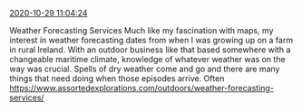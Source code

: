 [2020-10-29 11:04:24](https://mstdn.social/@hill_wanderer/105117742810872053)

Weather Forecasting Services Much like my fascination with maps, my interest in weather forecasting dates from when I was growing up on a farm in rural Ireland. With an outdoor business like that based somewhere with a changeable maritime climate, knowledge of whatever weather was on the way was crucial. Spells of dry weather come and go and there are many things that need doing when those episodes arrive. Often <a href="https://www.assortedexplorations.com/outdoors/weather-forecasting-services/" target="_blank" rel="nofollow noopener noreferrer" translate="no">https://www.assortedexplorations.com/outdoors/weather-forecasting-services/</a>